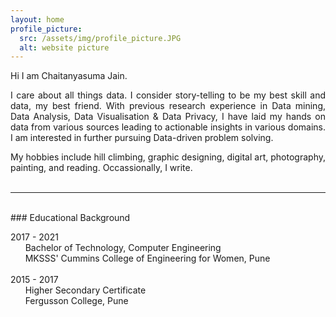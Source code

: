 ```yaml
---
layout: home
profile_picture:
  src: /assets/img/profile_picture.JPG
  alt: website picture
---
```


<p>
  Hi I am Chaitanyasuma Jain.
</p>
<p>
<div align="justify">
  I care about all things data. I consider story-telling to be my best skill and data, my best friend. With previous research experience in Data mining, Data Analysis, Data Visualisation & Data Privacy, I have laid my hands on data from various sources leading to actionable insights in various domains. I am interested in further pursuing Data-driven problem solving.
</div>
</p>
<div align="justify">
  My hobbies include hill climbing, graphic designing, digital art, photography, painting, and reading. Occassionally, I write.
</div>
<br>

---
<br>
### Educational Background

2017 - 2021 <br>
&nbsp;&nbsp;&nbsp;&nbsp;&nbsp;&nbsp;Bachelor of Technology, Computer Engineering <br>
&nbsp;&nbsp;&nbsp;&nbsp;&nbsp;&nbsp;MKSSS' Cummins College of Engineering for Women, Pune
<br><br>
2015 - 2017 <br>
&nbsp;&nbsp;&nbsp;&nbsp;&nbsp;&nbsp;Higher Secondary Certificate <br>
&nbsp;&nbsp;&nbsp;&nbsp;&nbsp;&nbsp;Fergusson College, Pune
